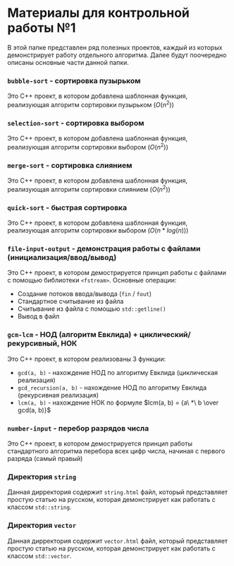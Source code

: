 # Материалы для контрольной работы №1

В этой папке представлен ряд полезных проектов, каждый из которых демонстрирует работу отдельного алгоритма. Далее будут поочередно описаны основные части данной папки.

### `bubble-sort` - сортировка пузырьком

Это C++ проект, в котором добавлена шаблонная функция, реализующая алгоритм сортировки пузырьком $(O(n^2))$

### `selection-sort` - сортировка выбором

Это C++ проект, в котором добавлена шаблонная функция, реализующая алгоритм сортировки выбором $(O(n^2))$

### `merge-sort` - сортировка слиянием

Это C++ проект, в котором добавлена шаблонная функция, реализующая алгоритм сортировки слиянием $(O(n^2))$

### `quick-sort` - быстрая сортировка

Это C++ проект, в котором добавлена шаблонная функция, реализующая алгоритм сортировки выбором $(O(n*log(n)))$

### `file-input-output` - демонстрация работы с файлами (инициализация/ввод/вывод)

Это C++ проект, в котором демострируется принцип работы с файлами с помощью библиотеки `<fstream>`. Основные операции:

 - Создание потоков ввода/вывода (`fin` / `fout`)
 - Стандартное считывание из файла
 - Считывание из файла с помощью `std::getline()`
 - Вывод в файл

### `gcm-lcm` - НОД (алгоритм Евклида) + циклический/рекурсивный, НОК

Это C++ проект, в котором реализованы 3 функции:

 - `gcd(a, b)` - нахождение НОД по алгоритму Евклида (циклическая реализация)
 - `gcd_recursion(a, b)` - нахождение НОД по алгоритму Евклида (рекурсивная реализация)
 - `lcm(a, b)` - нахождение НОК по формуле $lcm(a, b) = {a\ *\ b \over gcd(a, b)}$

### `number-input` - перебор разрядов числа

Это C++ проект, в котором демострируется принцип работы стандартного алгоритма перебора всех цифр числа, начиная с первого разряда (самый правый)

### Директория `string`

Данная дирректория содержит `string.html` файл, который представляет простую статью на русском, которая демонстрирует как работать с классом `std::string`.

### Директория `vector`

Данная дирректория содержит `vector.html` файл, который представляет простую статью на русском, которая демонстрирует как работать с классом `std::vector`.
